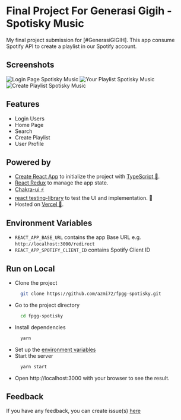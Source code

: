 # Final Project For Generasi Gigih - Spotisky Music

My final project submission for [#GenerasiGIGIH]. This app consume Spotify API to create a playlist in our Spotify account.

## Screenshots

![Login Page Spotisky Music](https://user-images.githubusercontent.com/61286109/164911375-7c5f4aac-09ef-4ab9-9ffd-8ac24f463142.PNG)
![Your Playlist Spotisky Music](https://user-images.githubusercontent.com/61286109/164911520-74ef8c44-00b5-427b-9ffe-1b482c78db7a.PNG)
![Create Playlist Spotisky Music](https://user-images.githubusercontent.com/61286109/164911545-22a2f71e-68a6-4633-816c-8352f83e42d4.PNG)


## Features

- Login Users
- Home Page
- Search
- Create Playlist
- User Profile

## Powered by

- [Create React App](https://create-react-app.dev/) to initialize the project with [TypeScript 💎](https://typescriptlang.org).
- [React Redux](https://react-redux.js.org/) to manage the app state.
- [Chakra-ui ⚡](https://chakra-ui.com/docs/getting-started)
- [react testing-library](https://testing-library.com/) to test the UI and implementation. 🧪
- Hosted on [Vercel 🚀](https://vercel.com/).

## Environment Variables

- `REACT_APP_BASE_URL` contains the app Base URL e.g. `http://localhost:3000/redirect`
- `REACT_APP_SPOTIFY_CLIENT_ID` contains Spotify Client ID

## Run on Local

- Clone the project
  ```bash
    git clone https://github.com/azmi72/fpgg-spotisky.git
  ```
- Go to the project directory
  ```bash
    cd fpgg-spotisky
  ```
- Install dependencies
  ```bash
    yarn
  ```
- Set up the [environment variables](#environment-variables)
- Start the server
  ```bash
    yarn start
  ```
- Open http://localhost:3000 with your browser to see the result.

## Feedback

If you have any feedback, you can create issue(s) [here](https://github.com/azmi72/fpgg-spotisky.git/issues)
